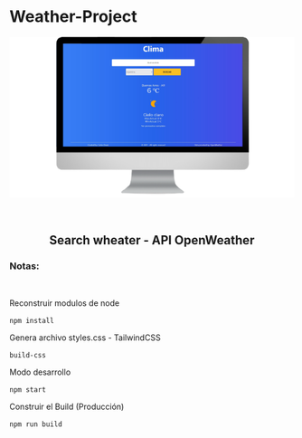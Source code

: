 # Weather-Project

<p href="#" align="center" ><img src="preview.png"/></p>

<br>

<h2 align='center'> Search wheater - API OpenWeather</h2>

### Notas:

<br>

Reconstruir modulos de node
```
npm install
```

Genera archivo styles.css - TailwindCSS
```
build-css
```
Modo desarrollo
```
npm start
```
Construir el Build (Producción)
```
npm run build
```